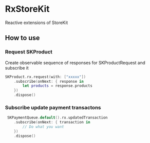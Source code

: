# RxStoreKit

Reactive extensions of StoreKit

## How to use

### Request SKProduct

Create observable sequence of responses for SKProductRequest and subscribe it

``` swift
SKProduct.rx.request(with: ["xxxxx"])
    .subscribe(onNext: { response in
        let products = response.products
    })
    .dispose()
```

### Subscribe update payment transactons

```swift
 SKPaymentQueue.default().rx.updatedTransaction
    .subscribe(onNext: { transaction in
        // Do what you want
    })
    .dispose()
```